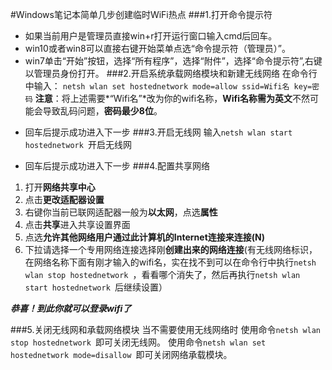 ﻿#Windows笔记本简单几步创建临时WiFi热点
###1.打开命令提示符
- 如果当前用户是管理员直接win+r打开运行窗口输入cmd后回车。
- win10或者win8可以直接右键开始菜单点选“命令提示符（管理员）”。
- win7单击“开始”按钮，选择“所有程序”，选择“附件”，选择“命令提示符”,右键以管理员身份打开。
###2.开启系统承载网络模块和新建无线网络
在命令行中输入：
`netsh wlan set hostednetwork mode=allow ssid=Wifi名 key=密码`
**注意**：将上述需要*“Wifi名”*改为你的wifi名称，**Wifi名称需为英文**不然可能会导致乱码问题，**密码最少8位**。

+ 回车后提示成功进入下一步
###3.开启无线网
输入`netsh wlan start hostednetwork `开启无线网

+ 回车后提示成功进入下一步
###4.配置共享网络
1. 打开**网络共享中心**
2. 点击**更改适配器设置**
3. 右键你当前已联网适配器一般为**以太网**，点选**属性**
4. 点击**共享**进入共享设置界面
5. 点选**允许其他网络用户通过此计算机的Internet连接来连接(N)**
6. 下拉请选择一个专用网络连接选择刚**创建出来的网络连接**(有无线网络标识，在网络名称下面有刚才输入的wifi名，实在找不到可以在命令行中执行`netsh wlan stop hostednetwork `，看看哪个消失了，然后再执行`netsh wlan start hostednetwork `后继续设置）

***恭喜！到此你就可以登录wifi了***

###5.关闭无线网和承载网络模块
当不需要使用无线网络时
使用命令`netsh wlan stop hostednetwork `即可关闭无线网。
使用命令`netsh wlan set hostednetwork mode=disallow `即可关闭网络承载模块。